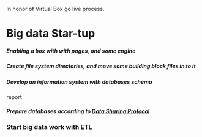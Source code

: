 In honor of Virtual Box go live process.
# Big data Star-tup

##### Enabling a box with with pages, and some engine

##### Create file system directories, and move some building block files in to it

##### Develop an information system with databases schema
report
##### Prepare databases according to [Data Sharing Protocol](https://github.com/WillaFan/iwishherokuappcom/blob/main/Issues/Data%20Sharing%20Protocol.md)

### Start big data work with ETL

